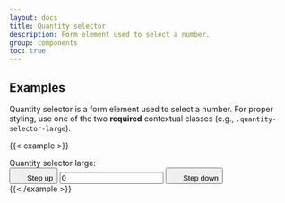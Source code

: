 ```yaml
---
layout: docs
title: Quantity selector
description: Form element used to select a number.
group: components
toc: true
---
```


## Examples

Quantity selector is a form element used to select a number. For proper styling, use one of the two **required** contextual classes (e.g., `.quantity-selector-large`).

{{< example >}}
<div class="mb-3 quantity-selector quantity-selector-large">
  <label class="input-group-text" for="inputQuantitySelector">Quantity selector large: </label>
  <div class="input-group">
    <button type="button" class="btn btn-icon btn-secondary" data-bs-step="down">
      <svg width="1.25rem" height="1.25rem" fill="currentColor" aria-hidden="true" focusable="false">
        <use xlink:href="/docs/{{< param docs_version >}}/assets/img/boosted-sprite.svg#add"/>
      </svg>
      <span class="visually-hidden">Step up</span>
    </button>
    <input type="text" inputmode="numeric" pattern="[0-9]*" id="inputQuantitySelector" class="form-control" data-bs-step="counter" name="quantity" title="quantity" min="0" value="0" aria-label="Quantity selector" readonly>
    <button type="button" class="btn btn-icon btn-secondary" data-bs-step="up">
      <svg width="1.25rem" height="1.25rem" fill="currentColor" aria-hidden="true" focusable="false">
        <use xlink:href="/docs/{{< param docs_version >}}/assets/img/boosted-sprite.svg#add"/>
      </svg>
      <span class="visually-hidden">Step down</span>
    </button>
  </div>
</div>
{{< /example >}}